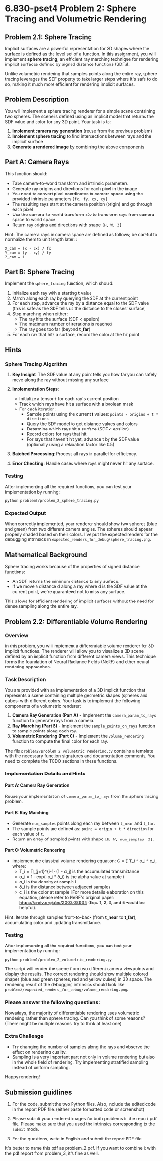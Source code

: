 # 6.830-pset4 Problem 2: Sphere Tracing and Volumetric Rendering

## Problem 2.1: Sphere Tracing 

Implicit surfaces are a powerful representation for 3D shapes where the surface is defined as the level set of a function. In this assignment, you will implement **sphere tracing**, an efficient ray marching technique for rendering implicit surfaces defined by signed distance functions (SDFs).

Unlike volumetric rendering that samples points along the entire ray, sphere tracing leverages the SDF property to take larger steps where it's safe to do so, making it much more efficient for rendering implicit surfaces.

## Problem Description

You will implement a sphere tracing renderer for a simple scene containing two spheres. The scene is defined using an implicit model that returns the SDF value and color for any 3D point. Your task is to:

1. **Implement camera ray generation** (reuse from the previous problem)
2. **Implement sphere tracing** to find intersections between rays and the implicit surface
3. **Generate a rendered image** by combining the above components

## Part A: Camera Rays

This function should:
- Take camera-to-world transform and intrinsic parameters
- Generate ray origins and directions for each pixel in the image
- You need to convert pixel coordinates to camera space using the provided intrinsic parameters `[fx, fy, cx, cy]`
- The resulting rays start at the camera position (origin) and go through each pixel
- Use the camera-to-world transform `c2w` to transform rays from camera space to world space
- Return ray origins and directions with shape `[H, W, 3]`

Hint: The camera rays in camera space are defined as follows; be careful to normalize them to unit length later: :
```
X_cam = (x - cx) / fx
Y_cam = (y - cy) / fy
Z_cam = 1
```

## Part B: Sphere Tracing

Implement the `sphere_tracing` function, which should:
1. Initialize each ray with a starting **t** value 
2. March along each ray by querying the SDF at the current point
3. For each step, advance the ray by a distance equal to the SDF value (this is safe as the SDF tells us the distance to the closest surface)
4. Stop marching when either:
   - The ray hits the surface (SDF < epsilon)
   - The maximum number of iterations is reached
   - The ray goes too far (beyond **t_far**)
5. For each ray that hits a surface, record the color at the hit point

## Hints

### Sphere Tracing Algorithm

1. **Key Insight**: The SDF value at any point tells you how far you can safely move along the ray without missing any surface.

2. **Implementation Steps**:
   - Initialize a tensor `t` for each ray's current position
   - Track which rays have hit a surface with a boolean mask
   - For each iteration:
     - Sample points using the current **t** values: `points = origins + t * directions`
     - Query the SDF model to get distance values and colors
     - Determine which rays hit a surface (SDF < epsilon)
     - Record colors for rays that hit
     - For rays that haven't hit yet, advance t by the SDF value (optionally using a relaxation factor like 0.5)

3. **Batched Processing**: Process all rays in parallel for efficiency.

4. **Error Checking**: Handle cases where rays might never hit any surface.

### Testing
After implementing all the required functions, you can test your implementation by running:
```
python problem2/problem_2_sphere_tracing.py
```

### Expected Output

When correctly implemented, your renderer should show two spheres (blue and green) from two different camera angles. The spheres should appear properly shaded based on their colors. I’ve put the expected renders for the debugging intrinsics in `expected_renders_for_debug/sphere_tracing.png`.

## Mathematical Background

Sphere tracing works because of the properties of signed distance functions:
- An SDF returns the minimum distance to any surface.
- If we move a distance d along a ray where d is the SDF value at the current point, we're guaranteed not to miss any surface.

This allows for efficient rendering of implicit surfaces without the need for dense sampling along the entire ray.


## Problem 2.2: Differentiable Volume Rendering

### Overview

In this problem, you will implement a differentiable volume renderer for 3D implicit functions. The renderer will allow you to visualize a 3D scene defined by an implicit function from different camera views. This technique forms the foundation of Neural Radiance Fields (NeRF) and other neural rendering approaches.

### Task Description
You are provided with an implementation of a 3D implicit function that represents a scene containing multiple geometric shapes (spheres and cubes) with different colors. Your task is to implement the following components of a volumetric renderer:

1. **Camera Ray Generation (Part A)** - Implement the `camera_param_to_rays` function to generate rays from a camera.
2. **Ray Marching (Part B)** - Implement the `sample_points_on_rays` function to sample points along each ray.
3. **Volumetric Rendering (Part C)** - Implement the `volume_rendering` function to compute the final color for each ray.

The file `problem2/problem_2_volumetric_rendering.py` contains a template with the necessary function signatures and documentation comments. You need to complete the TODO sections in these functions.

### Implementation Details and Hints

#### Part A: Camera Ray Generation

Reuse your implementation of `camera_param_to_rays` from the sphere tracing problem. 


#### Part B: Ray Marching
- Generate `num_samples` points along each ray between `t_near` and `t_far`.
- The sample points are defined as: `point = origin + t * direction` for each value of `t`.
- Return an array of sampled points with shape `[H, W, num_samples, 3]`.


#### Part C: Volumetric Rendering
- Implement the classical volume rendering equation: 
  C = ∑ T_i * α_i * c_i, where:
  - T_i = ∏_{j=1}^{i-1} (1 - α_j) is the accumulated transmittance
  - α_i = 1 - exp(-σ_i * δ_i) is the alpha value at sample i
  - σ_i is the density at sample i
  - δ_i is the distance between adjacent samples
  - c_i is the color at sample i
For more details elaboration on this equation, please refer to NeRF's original paper: https://arxiv.org/abs/2003.08934 (Eqs. 1, 2, 3, and 5 would be helpful).


Hint: Iterate through samples front-to-back (from **t_near** to **t_far**), accumulating color and updating transmittance.

### Testing
After implementing all the required functions, you can test your implementation by running:
```
python problem2/problem_2_volumetric_rendering.py
```

The script will render the scene from two different camera viewpoints and display the results. The correct rendering should show multiple colored shapes (blue and green spheres, red and yellow cubes) in 3D space. The rendering result of the debugging intrinsics should look like `problem2/expected_renders_for_debug/volume_rendering.png`.

### Please answer the following questions:
Nowadays, the majority of differentiable rendering uses volumetric rendering rather than sphere tracing. Can you think of some reasons? (There might be multiple reasons, try to think at least one)


### Extra Challenge
- Try changing the number of samples along the rays and observe the effect on rendering quality.
- Sampling is a very important part not only in volume rendering but also in the whole field of rendering. Try implementing stratified sampling instead of uniform sampling.

Happy rendering!

## Submission guidlines

1. For the code, submit the two Python files. Also, include the edited code in the report PDF file. (either paste formatted code or screenshot)

2. Please submit your rendered images for both problems in the report pdf file. Please make sure that you used the intrinsics corresponding to the `submit` mode.

3. For the questions, write in English and submit the report PDF file.

It's better to name this pdf as problem_2.pdf. If you want to combine it with the pdf report from problem_3, it's fine as well. 
